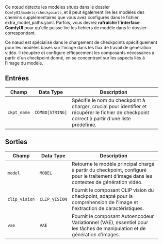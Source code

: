 Ce nœud détecte les modèles situés dans le dossier `ComfyUI/models/checkpoints`, et il peut également lire les modèles des chemins supplémentaires que vous avez configurés dans le fichier extra_model_paths.yaml. Parfois, vous devrez **rafraîchir l'interface ComfyUI** pour qu'elle puisse lire les fichiers de modèle dans le dossier correspondant.

Ce nœud est spécialisé dans le chargement de checkpoints spécifiquement pour les modèles basés sur l'image dans les flux de travail de génération vidéo. Il récupère et configure efficacement les composants nécessaires à partir d'un checkpoint donné, en se concentrant sur les aspects liés à l'image du modèle.

## Entrées

| Champ      | Data Type | Description                                                                       |
|------------|-------------|-----------------------------------------------------------------------------------|
| `ckpt_name`| `COMBO[STRING]` | Spécifie le nom du checkpoint à charger, crucial pour identifier et récupérer le fichier de checkpoint correct à partir d'une liste prédéfinie. |

## Sorties

| Champ     | Data Type | Description                                                                                   |
|-----------|-------------|-----------------------------------------------------------------------------------------------|
| `model`   | `MODEL`     | Retourne le modèle principal chargé à partir du checkpoint, configuré pour le traitement d'image dans les contextes de génération vidéo. |
| `clip_vision` | `CLIP_VISION` | Fournit le composant CLIP vision du checkpoint, adapté pour la compréhension de l'image et l'extraction de caractéristiques. |
| `vae`     | `VAE`       | Fournit le composant Autoencodeur Variationnel (VAE), essentiel pour les tâches de manipulation et de génération d'images. |
